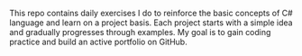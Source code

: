 
This repo contains daily exercises I do to reinforce the basic concepts of C# language and learn on a project basis.
Each project starts with a simple idea and gradually progresses through examples. My goal is to gain coding practice and build an active portfolio on GitHub.
